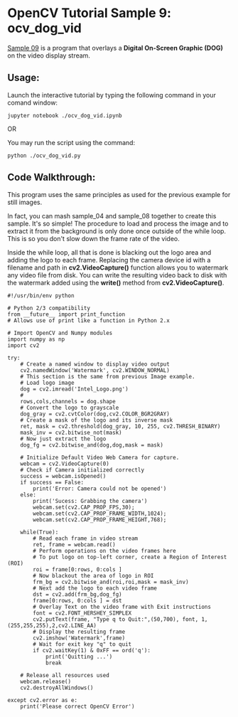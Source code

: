 # OpenCV Tutorial Sample 9: ocv_dog_vid
[Sample 09](ocv_dog_vid.py) is a program that overlays a **Digital On-Screen Graphic (DOG)** on the video display stream. 

## Usage:
Launch the interactive tutorial by typing the following command in your comand window:

```
jupyter notebook ./ocv_dog_vid.ipynb
```
OR

You may run the script using the command:

```
python ./ocv_dog_vid.py
```
## Code Walkthrough:
This program uses the same principles as used for the previous example for still images.

In fact, you can mash sample_04 and sample_08 together to create this sample. It's so simple! The procedure to load and process the image and to extract it from the background is only done once outside of the while loop. This is so you don't slow down the frame rate of the video.

Inside the while loop, all that is done is blacking out the logo area and adding the logo to each frame. Replacing the camera device id with a filename and path in **cv2.VideoCapture()** function allows you to watermark any video file from disk. You can write the resulting video back to disk with the watermark added using the **write()** method from **cv2.VideoCapture()**.

```
#!/usr/bin/env python

# Python 2/3 compatibility
from __future__ import print_function
# Allows use of print like a function in Python 2.x

# Import OpenCV and Numpy modules
import numpy as np
import cv2
 
try:
    # Create a named window to display video output
    cv2.namedWindow('Watermark', cv2.WINDOW_NORMAL)
    # This section is the same from previous Image example.
    # Load logo image
    dog = cv2.imread('Intel_Logo.png')
    # 
    rows,cols,channels = dog.shape
    # Convert the logo to grayscale
    dog_gray = cv2.cvtColor(dog,cv2.COLOR_BGR2GRAY)
    # Create a mask of the logo and its inverse mask
    ret, mask = cv2.threshold(dog_gray, 10, 255, cv2.THRESH_BINARY)
    mask_inv = cv2.bitwise_not(mask)
    # Now just extract the logo
    dog_fg = cv2.bitwise_and(dog,dog,mask = mask)
    
    # Initialize Default Video Web Camera for capture.
    webcam = cv2.VideoCapture(0)
    # Check if Camera initialized correctly
    success = webcam.isOpened()
    if success == False:
        print('Error: Camera could not be opened')
    else:
        print('Sucess: Grabbing the camera')
        webcam.set(cv2.CAP_PROP_FPS,30);
        webcam.set(cv2.CAP_PROP_FRAME_WIDTH,1024);
        webcam.set(cv2.CAP_PROP_FRAME_HEIGHT,768);

    while(True):
        # Read each frame in video stream
        ret, frame = webcam.read()
        # Perform operations on the video frames here
        # To put logo on top-left corner, create a Region of Interest (ROI)
        roi = frame[0:rows, 0:cols ] 
        # Now blackout the area of logo in ROI
        frm_bg = cv2.bitwise_and(roi,roi,mask = mask_inv)
        # Next add the logo to each video frame
        dst = cv2.add(frm_bg,dog_fg)
        frame[0:rows, 0:cols ] = dst
        # Overlay Text on the video frame with Exit instructions
        font = cv2.FONT_HERSHEY_SIMPLEX
        cv2.putText(frame, "Type q to Quit:",(50,700), font, 1,(255,255,255),2,cv2.LINE_AA)
        # Display the resulting frame
        cv2.imshow('Watermark',frame)
        # Wait for exit key "q" to quit
        if cv2.waitKey(1) & 0xFF == ord('q'):
            print('Quitting ...')
            break

    # Release all resources used
    webcam.release()
    cv2.destroyAllWindows()

except cv2.error as e:
    print('Please correct OpenCV Error')
